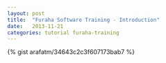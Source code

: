 ```yaml
---
layout: post
title:  "Furaha Software Training - Introduction"
date:   2013-11-21
categories: tutorial furaha-training
---
```


{% gist arafatm/34643c2c3f607173bab7 %}
